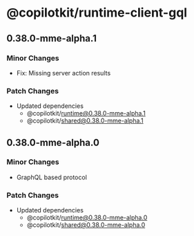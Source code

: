 # @copilotkit/runtime-client-gql

## 0.38.0-mme-alpha.1

### Minor Changes

- Fix: Missing server action results

### Patch Changes

- Updated dependencies
  - @copilotkit/runtime@0.38.0-mme-alpha.1
  - @copilotkit/shared@0.38.0-mme-alpha.1

## 0.38.0-mme-alpha.0

### Minor Changes

- GraphQL based protocol

### Patch Changes

- Updated dependencies
  - @copilotkit/runtime@0.38.0-mme-alpha.0
  - @copilotkit/shared@0.38.0-mme-alpha.0
